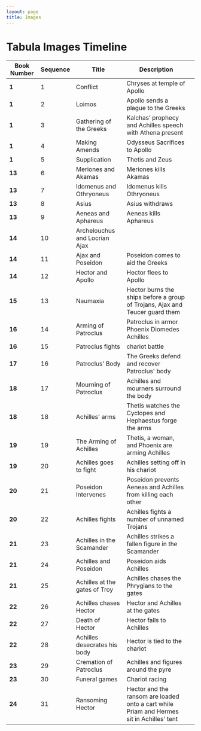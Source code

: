 ```yaml
---
layout: page
title: Images
---
```




# Tabula Images Timeline




| Book Number  | Sequence  |  Title | Description  |   |
|---|---|---|---|---|
| **1**  | 1  | Conflict  | Chryses at temple of Apollo  |   |
| **1**  | 2  | Loimos  | Apollo sends a plague to the Greeks |   |
| **1**  | 3  | Gathering of the Greeks  | Kalchas’ prophecy and Achilles speech with Athena present  |   |
| **1**  | 4 | Making Amends  | Odysseus Sacrifices to Apollo  |   |
| **1**  | 5 | Supplication  | Thetis and Zeus  |   |
| **13**  | 6 | Meriones and Akamas  |  Meriones kills Akamas |   |
| **13**  | 7 | Idomenus and Othryoneus  |  Idomenus kills Othryoneus |   |
| **13**  | 8 | Asius  |  Asius withdraws |   |
| **13**  | 9 |  Aeneas and Aphareus | Aeneas kills Aphareus  |   |
| **14**  | 10 |  Archelouchus and Locrian Ajax |   |   |
| **14**  | 11 | Ajax and Poseidon  | Poseidon comes to aid the Greeks  |   |
| **14**  | 12 | Hector and Apollo  | Hector flees to Apollo  |   |
| **15**  | 13 | Naumaxia  | Hector burns the ships before a group of Trojans, Ajax and Teucer guard them  |   |
| **16**  | 14 | Arming of Patroclus  | Patroclus in armor Phoenix Diomedes Achilles  |   |
| **16**  | 15 | Patroclus fights  | chariot battle  |   |
| **17**  | 16 | Patroclus' Body| The Greeks defend and recover Patroclus' body |   |
| **18**  | 17 | Mourning of Patroclus  | Achilles and mourners surround the body |   |
| **18**  | 18 | Achilles' arms  | Thetis watches the Cyclopes and Hephaestus forge the arms  |   |
| **19**  | 19 | The Arming of Achilles  | Thetis, a woman, and Phoenix are arming Achilles  |   |
| **19**  | 20 | Achilles goes to fight  | Achilles setting off in his chariot  |   |
| **20**  | 21 | Poseidon Intervenes  | Poseidon prevents Aeneas and Achilles from killing each other  |   |
| **20**  | 22  | Achilles fights  | Achilles fights a number of unnamed Trojans  |   |
| **21**  | 23 | Achilles in the Scamander  | Achilles strikes a fallen figure in the Scamander  |   |
| **21**  | 24 | Achilles and Poseidon  | Poseidon aids Achilles  |   |
| **21**  | 25 | Achilles at the gates of Troy  |  Achilles chases the Phrygians to the gates |   |
| **22**  | 26 |  Achilles chases Hector |  Hector and Achilles at the gates |   |
| **22**  | 27 | Death of Hector | Hector falls to Achilles  |   |
| **22**  | 28 | Achilles desecrates his body  |  Hector is tied to the chariot |   |
| **23**  | 29 | Cremation of Patroclus  | Achilles and figures around the pyre   |   |
| **23**  | 30 | Funeral games  | Chariot racing  |   |
| **24**  | 31 | Ransoming Hector  |  Hector and the ransom are loaded onto a cart while Priam and Hermes sit in Achilles' tent |   |

